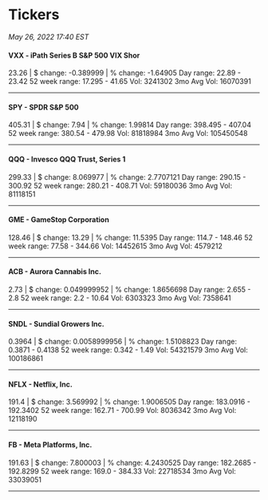 # Tickers
*May 26, 2022 17:40 EST*

#### VXX - iPath Series B S&P 500 VIX Shor
23.26 | $ change: -0.389999 | % change: -1.64905
Day range: 22.89 - 23.42 52 week range: 17.295 - 41.65
Vol: 3241302 3mo Avg Vol: 16070391

---

#### SPY - SPDR S&P 500
405.31 | $ change: 7.94 | % change: 1.99814
Day range: 398.495 - 407.04 52 week range: 380.54 - 479.98
Vol: 81818984 3mo Avg Vol: 105450548

---

#### QQQ - Invesco QQQ Trust, Series 1
299.33 | $ change: 8.069977 | % change: 2.7707121
Day range: 290.15 - 300.92 52 week range: 280.21 - 408.71
Vol: 59180036 3mo Avg Vol: 81118151

---

#### GME - GameStop Corporation
128.46 | $ change: 13.29 | % change: 11.5395
Day range: 114.7 - 148.46 52 week range: 77.58 - 344.66
Vol: 14452615 3mo Avg Vol: 4579212

---

#### ACB - Aurora Cannabis Inc.
2.73 | $ change: 0.049999952 | % change: 1.8656698
Day range: 2.655 - 2.8 52 week range: 2.2 - 10.64
Vol: 6303323 3mo Avg Vol: 7358641

---

#### SNDL - Sundial Growers Inc.
0.3964 | $ change: 0.0058999956 | % change: 1.5108823
Day range: 0.3871 - 0.4138 52 week range: 0.342 - 1.49
Vol: 54321579 3mo Avg Vol: 100186861

---

#### NFLX - Netflix, Inc.
191.4 | $ change: 3.569992 | % change: 1.9006505
Day range: 183.0916 - 192.3402 52 week range: 162.71 - 700.99
Vol: 8036342 3mo Avg Vol: 12118190

---

#### FB - Meta Platforms, Inc.
191.63 | $ change: 7.800003 | % change: 4.2430525
Day range: 182.2685 - 192.8299 52 week range: 169.0 - 384.33
Vol: 22718534 3mo Avg Vol: 33039051

---

